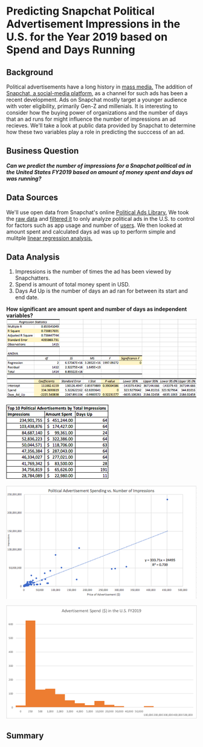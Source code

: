 # Predicting Snapchat Political Advertisement Impressions in the U.S. for the Year 2019 based on Spend and Days Running
## Background
Political advertisements have a long history in [mass media.](https://onlinelibrary.wiley.com/doi/abs/10.1002/9781405186407.wbiecp049.pub2) The addition of [Snapchat, a social-media platform,](https://phys.org/news/2018-06-snapchat.html) as a channel for such ads has been a recent development. Ads on Snapchat mostly target a younger audience with voter eligibility, primarily Gen-Z and millenials. It is interesting to consider how the buying power of organizations and the number of days that an ad runs for might influence the number of impressions an ad recieves. We'll take a look at public data provided by Snapchat to determine how these two variables play a role in predicting the succcess of an ad.

## Business Question
***Can we predict the number of impressions for a Snapchat political ad in the United States FY2019 based on amount of money spent and days ad was running?***

## Data Sources
We'll use open data from Snapchat's online [Political Ads Library.](https://www.snap.com/en-US/political-ads/) We took the [raw data](https://github.com/katiesunsg/snapchat-political-ads-US2019/blob/master/Snapchat_Raw_Data.xls) and [filtered it](https://github.com/katiesunsg/snapchat-political-ads-US2019/blob/master/Snapchat_Filtered_Data.xlsx) to only analyze political ads in the U.S. to control for factors such as app usage and number of [users](https://www.statista.com/statistics/545967/snapchat-app-dau/#:~:text=With%20an%20estimated%2046%20million,Snapchat%20easily%20ranks%20among%20the). We then looked at amount spent and calculated days ad was up to perform simple and mulitple [linear regression analysis.](https://github.com/katiesunsg/snapchat-political-ads-US2019/blob/master/Snapchat_Data_Analysis.xlsx)

## Data Analysis
1. Impressions is the number of times the ad has been viewed by Snapchatters.
2. Spend is amount of total money spent in USD.
3. Days Ad Up is the number of days an ad ran for between its start and end date.

**How significant are amount spent and number of days as independent variables?**
![insert](https://github.com/katiesunsg/snapchat-political-ads-US2019/blob/master/SummaryOutputMulitpleRegression.png)

![insert2](https://github.com/katiesunsg/snapchat-political-ads-US2019/blob/master/TopAdsImpressions.png)

![insert3](https://github.com/katiesunsg/snapchat-political-ads-US2019/blob/master/SpendImpressionsScatterGraph.png)

![insert4](https://github.com/katiesunsg/snapchat-political-ads-US2019/blob/master/updatedAdSpendHistogram.png)

## Summary
